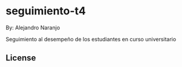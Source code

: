 # seguimiento-t4

By: Alejandro Naranjo

Seguimiento al desempeño de los estudiantes en curso universitario

## License